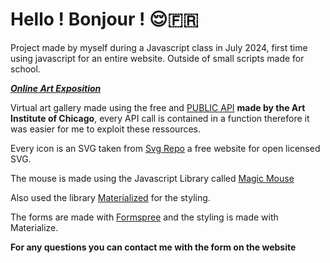 # Hello ! Bonjour ! 😌🇫🇷

Project made by myself during a Javascript class in July 2024, first time using javascript for an entire website. Outside of small scripts made for school.

**_[Online Art Exposition ](https://lanak-pro.github.io/OnlineArtMuseum/index.html)_**

Virtual art gallery made using the free and [PUBLIC API](https://www.artic.edu/open-access/public-api) **made by the Art Institute of Chicago**, every API call is contained in a function therefore it was easier for me to exploit these ressources.

Every icon is an SVG taken from [Svg Repo](https://www.svgrepo.com/) a free website for open licensed SVG.

The mouse is made using the Javascript Library called [Magic Mouse](https://github.com/dshongphuc/magic-mouse-js)

Also used the library [Materialized](https://materializecss.com/) for the styling.

The forms are made with [Formspree](https://formspree.io/) and the styling is made with Materialize.

**For any questions you can contact me with the form on the website**
